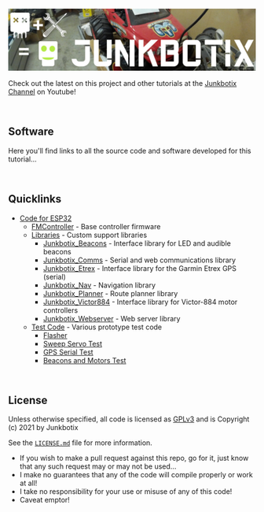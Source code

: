 ![Junkbotix Banner](./images/banner-1024px.jpg)

Check out the latest on this project and other tutorials at the [Junkbotix Channel](https://www.youtube.com/channel/UCNxQ47xBEYjD-mey_lxj9Aw) on Youtube!

<br>

## Software

Here you'll find links to all the source code and software developed for this tutorial...

<br>

## Quicklinks

* [Code for ESP32](./esp32)
  * [FMController](./esp32/FMController) - Base controller firmware
  * [Libraries](./esp32/libraries) - Custom support libraries
    * [Junkbotix_Beacons](./esp32/libraries/Junkbotix_Beacons) - Interface library for LED and audible beacons
    * [Junkbotix_Comms](./esp32/libraries/Junkbotix_Comms) - Serial and web communications library
    * [Junkbotix_Etrex](./esp32/libraries/Junkbotix_Etrex) - Interface library for the Garmin Etrex GPS (serial)
    * [Junkbotix_Nav](./esp32/libraries/Junkbotix_Nav) - Navigation library
    * [Junkbotix_Planner](./esp32/libraries/Junkbotix_Planner) - Route planner library
    * [Junkbotix_Victor884](./esp32/libraries/Junkbotix_Victor884) - Interface library for Victor-884 motor controllers
    * [Junkbotix_Webserver](./esp32/libraries/Junkbotix_Webserver) - Web server library
  * [Test Code](./esp32/tests) - Various prototype test code
    * [Flasher](./esp32/tests/flasher)
    * [Sweep Servo Test](./esp32/tests/sweep-servo-test)
    * [GPS Serial Test](./esp32/tests/gps-serial-test)
    * [Beacons and Motors Test](./esp32/tests/beacons-motors-test)

<br>

## License

Unless otherwise specified, all code is licensed as [GPLv3](http://www.gnu.org/licenses/gpl-3.0.en.html) and is Copyright (c) 2021 by Junkbotix

See the [`LICENSE.md`](./LICENSE.md) file for more information.

* If you wish to make a pull request against this repo, go for it, just know that any such request may or may not be used...
* I make no guarantees that any of the code will compile properly or work at all!
* I take no responsibility for your use or misuse of any of this code!
* Caveat emptor!